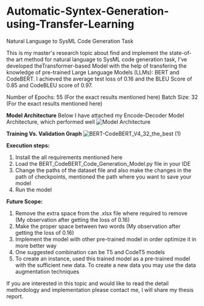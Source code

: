 # Automatic-Syntex-Generation-using-Transfer-Learning
Natural Language to SysML Code Generation Task


This is my master's research topic about find and implement the state-of-the art method for natural language to SysML code generation task, I've developed theTransformer-based Model with the help of transfering the knowledge of pre-trained Large Language Models (LLMs): BERT and  CodeBERT. I achieved the average test loss of 0.16 and the BLEU Score of 0.85 and CodeBLEU score of 0.97. 


Number of Epochs: 55 (For the exact results mentioned here)
Batch Size: 32 (For the exact results mentioned here)

**Model Architecture**
Below I have attached my Encode-Decoder Model Architecture, which performed well
![Model Architecture](https://github.com/aa-dish/Automatic-Syntex-Generation-using-Transfer-Learning/assets/53014490/be8655b7-4d72-4236-8583-2226620eae8d)

**Training Vs. Validation Graph**
![BERT-CodeBERT_V4_32_the_best (1)](https://github.com/aa-dish/Automatic-Syntex-Generation-using-Transfer-Learning/assets/53014490/2cd8ce20-f823-4fad-be33-ce3f4ac86960)

**Execution steps:**
1. Install the all requirements mentioned here
2. Load the BERT_CodeBERT_Code_Generation_Model.py file in your IDE
3. Change the paths of the dataset file and also make the changes in the path of checkpoints, mentioned the path where you want to save your model
4. Run the model


**Future Scope:**
1. Remove the extra space from the .xlsx file where required to remove (My observation after getting the loss of 0.16)
2. Make the proper space between two words (My observation after getting the loss of 0.16)
3. Implement the model with other pre-trained model in order optimize it in more better way
4. One suggested combination can be T5 and CodeT5 models
5. To create an instance, used this trained model as a pre-trained model with the sufficient new data. To create a new data you may use the data augmentation techniques

If you are interested in this topic and would like to read the detail methodology and implementation please contact me, I will share my thesis report.
